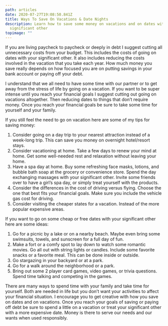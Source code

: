 ```yaml
---
path: articles
date: 2020-07-27T19:08:50.841Z
title: Ways To Save On Vacations & Date Nights
description: Learn how to save some money on vacations and on dates with your
  significant other
topimage: ""
---
```

<!--StartFragment-->

If you are living paycheck to paycheck or deeply in debt I suggest cutting all unnecessary costs from your budget. This includes the costs of going on dates with your significant other. It also includes reducing the costs involved in the vacation that you take each year. How much money you save really depends on how focused you are on putting savings in your bank account or paying off your debt.

I understand that we all need to have some time with our partner or to get away from the stress of life by going on a vacation. If you want to be super intense until you reach your financial goals I suggest cutting out going on vacations altogether. Then reducing dates to things that don’t require money. Once you reach your financial goals be sure to take some time for yourself and your family.

If you still feel the need to go on vacation here are some of my tips for saving money:

1. Consider going on a day trip to your nearest attraction instead of a week-long trip. This can save you money on overnight hotel/resort stays.
2. Consider vacationing at home. Take a few days to renew your mind at home. Get some well-needed rest and relaxation without leaving your home.
3. Have a spa day at home. Buy some refreshing face masks, lotions, and bubble bath soap at the grocery or convenience store. Spend the day exchanging massages with your significant other. Invite some friends over to have a girl’s spa day, or simply treat yourself with the products.
4. Consider the differences in the cost of driving versus flying. Choose the one that best fits your financial goals. Make sure you include the vehicle gas cost for driving.
5. Consider visiting the cheaper states for a vacation. Instead of the more popular expensive areas.

If you want to go on some cheap or free dates with your significant other here are some ideas:

1. Go for a picnic by a lake or on a nearby beach. Maybe even bring some swimsuits, towels, and sunscreen for a full day of fun.
2. Make a fort or a comfy spot to lay down to watch some romantic movies. Go all out with string lights or candles. Include some favorite snacks or a favorite meal. This can be done inside or outside.
3. Go stargazing in your backyard or at a park.
4. Go for a walk around the neighborhood or a park.
5. Bring out some 2 player card games, video games, or trivia questions. Spend time talking and competing in the games.

There are many ways to spend time with your family and take time for yourself. Both are needed in life but you don’t want your activities to affect your financial situation. I encourage you to get creative with how you save on dates and on vacations. Once you reach your goals of saving or paying off debt be sure to spend a little on a vacation or treat your significant other with a more expensive date. Money is there to serve our needs and our wants when used responsibly.

<!--EndFragment-->
